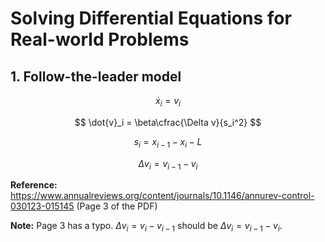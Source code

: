 # Solving Differential Equations for Real-world Problems
## 1. Follow-the-leader model

$$
 \dot{x}_i = v_i
$$

$$
 \dot{v}_i = \beta\cfrac{\Delta v}{s_i^2}
$$

$$
 s_i = x_{i-1} - x_i - L
$$

$$
\Delta v_i = v_{i-1} - v_{i}
$$

**Reference:** https://www.annualreviews.org/content/journals/10.1146/annurev-control-030123-015145 (Page 3 of the PDF)

**Note:** Page 3 has a typo. $\Delta v_i = v_i - v_{i-1}$ should be $\Delta v_i = v_{i-1} - v_{i}$.
